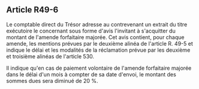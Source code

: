 Article R49-6
----
Le comptable direct du Trésor adresse au contrevenant un extrait du titre
exécutoire le concernant sous forme d'avis l'invitant à s'acquitter du montant
de l'amende forfaitaire majorée. Cet avis contient, pour chaque amende, les
mentions prévues par le deuxième alinéa de l'article R. 49-5 et indique le délai
et les modalités de la réclamation prévue par les deuxième et troisième alinéas
de l'article 530.

Il indique qu'en cas de paiement volontaire de l'amende forfaitaire majorée dans
le délai d'un mois à compter de sa date d'envoi, le montant des sommes dues sera
diminué de 20 %.
